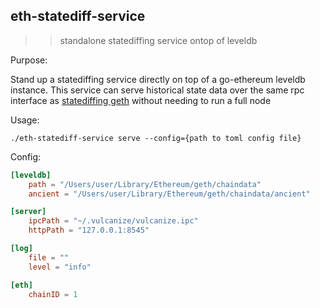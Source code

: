 ## eth-statediff-service
>> standalone statediffing service ontop of leveldb

Purpose:

Stand up a statediffing service directly on top of a go-ethereum leveldb instance.
This service can serve historical state data over the same rpc interface as
[statediffing geth](https://github.com/vulcanize/go-ethereum/releases/tag/v1.9.11-statediff-0.0.5) without needing to run a full node

Usage:

`./eth-statediff-service serve --config={path to toml config file}`

Config:

```toml
[leveldb]
    path = "/Users/user/Library/Ethereum/geth/chaindata"
    ancient = "/Users/user/Library/Ethereum/geth/chaindata/ancient"

[server]
    ipcPath = "~/.vulcanize/vulcanize.ipc"
    httpPath = "127.0.0.1:8545"

[log]
    file = ""
    level = "info"

[eth]
    chainID = 1
```
